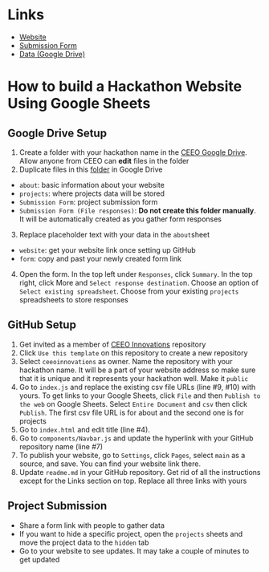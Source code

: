 # Links #
* [Website](https://ceeoinnovations.github.io/hackathon-template/)
* [Submission Form](https://forms.gle/hh6YKpvqwNo9PTt47)
* [Data (Google Drive)](https://drive.google.com/drive/folders/1E49pAmqL3kGckYD4MxFROPWgxLSnGrCE?usp=sharing)

# How to build a Hackathon Website Using Google Sheets #
## Google Drive Setup ##
1. Create a folder with your hackathon name in the [CEEO Google Drive](https://drive.google.com/drive/folders/1Q93uWY06GB0Hlg8kT3HfqQGiKK60VgR_?usp=sharing). Allow anyone from CEEO can **edit** files in the folder
2. Duplicate files in this [folder](https://drive.google.com/drive/folders/1E49pAmqL3kGckYD4MxFROPWgxLSnGrCE?usp=sharing) in Google Drive
* `about`: basic information about your website
* `projects`: where projects data will be stored
* `Submission Form`: project submission form
* `Submission Form (File responses)`: **Do not create this folder manually**. It will be automatically created as you gather form responses 
3. Replace placeholder text with your data in the `about`sheet
* `website`: get your website link once setting up GitHub
* `form`: copy and past your newly created form link
4. Open the form. In the top left under `Responses`, click `Summary`. In the top right, click More and `Select response destinatio`n. Choose an option of `Select existing spreadsheet`. Choose from your existing `projects` spreadsheets to store responses

## GitHub Setup ##
1. Get invited as a member of [CEEO Innovations](https://github.com/ceeoinnovations) repository
2. Click `Use this template` on this repository to create a new repository 
3. Select `ceeoinnovations` as owner. Name the repository with your hackathon name. It will be a part of your website address so make sure that it is unique and it represents your hackathon well. Make it `public`
4. Go to `index.js` and replace the existing csv file URLs (line #9, #10) with yours. To get links to your Google Sheets, click `File` and then `Publish to the web` on Google Sheets. Select `Entire Document` and `csv` then click `Publish`. The first csv file URL is for about and the second one is for projects
5. Go to `index.html` and edit title (line #4). 
6. Go to `components/Navbar.js` and update the hyperlink with your GitHub repository name (line #7) 
7. To publish your website, go to `Settings`, click `Pages`, select `main` as a source, and save. You can find your website link there.
8. Update `readme.md` in your GitHub repository. Get rid of all the instructions except for the Links section on top. Replace all three links with yours

## Project Submission ##
* Share a form link with people to gather data
* If you want to hide a specific project, open the `projects` sheets and move the project data to the `hidden` tab
* Go to your website to see updates. It may take a couple of minutes to get updated
